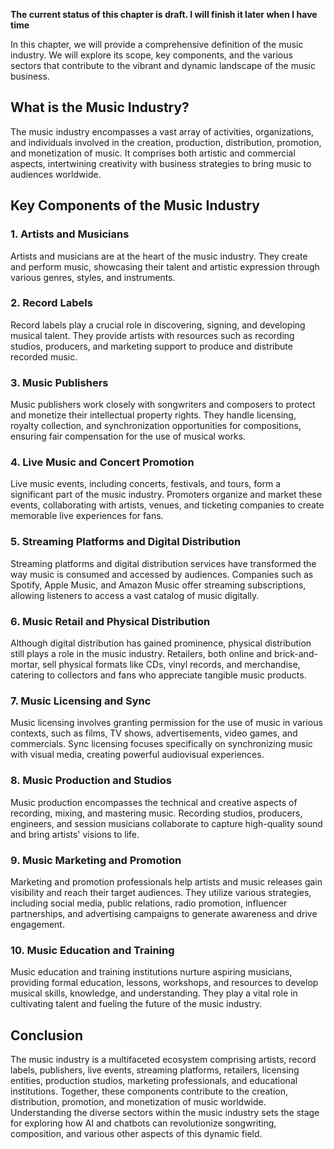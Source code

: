 **The current status of this chapter is draft. I will finish it later when I have time**

In this chapter, we will provide a comprehensive definition of the music industry. We will explore its scope, key components, and the various sectors that contribute to the vibrant and dynamic landscape of the music business.

What is the Music Industry?
---------------------------

The music industry encompasses a vast array of activities, organizations, and individuals involved in the creation, production, distribution, promotion, and monetization of music. It comprises both artistic and commercial aspects, intertwining creativity with business strategies to bring music to audiences worldwide.

Key Components of the Music Industry
------------------------------------

### 1. Artists and Musicians

Artists and musicians are at the heart of the music industry. They create and perform music, showcasing their talent and artistic expression through various genres, styles, and instruments.

### 2. Record Labels

Record labels play a crucial role in discovering, signing, and developing musical talent. They provide artists with resources such as recording studios, producers, and marketing support to produce and distribute recorded music.

### 3. Music Publishers

Music publishers work closely with songwriters and composers to protect and monetize their intellectual property rights. They handle licensing, royalty collection, and synchronization opportunities for compositions, ensuring fair compensation for the use of musical works.

### 4. Live Music and Concert Promotion

Live music events, including concerts, festivals, and tours, form a significant part of the music industry. Promoters organize and market these events, collaborating with artists, venues, and ticketing companies to create memorable live experiences for fans.

### 5. Streaming Platforms and Digital Distribution

Streaming platforms and digital distribution services have transformed the way music is consumed and accessed by audiences. Companies such as Spotify, Apple Music, and Amazon Music offer streaming subscriptions, allowing listeners to access a vast catalog of music digitally.

### 6. Music Retail and Physical Distribution

Although digital distribution has gained prominence, physical distribution still plays a role in the music industry. Retailers, both online and brick-and-mortar, sell physical formats like CDs, vinyl records, and merchandise, catering to collectors and fans who appreciate tangible music products.

### 7. Music Licensing and Sync

Music licensing involves granting permission for the use of music in various contexts, such as films, TV shows, advertisements, video games, and commercials. Sync licensing focuses specifically on synchronizing music with visual media, creating powerful audiovisual experiences.

### 8. Music Production and Studios

Music production encompasses the technical and creative aspects of recording, mixing, and mastering music. Recording studios, producers, engineers, and session musicians collaborate to capture high-quality sound and bring artists' visions to life.

### 9. Music Marketing and Promotion

Marketing and promotion professionals help artists and music releases gain visibility and reach their target audiences. They utilize various strategies, including social media, public relations, radio promotion, influencer partnerships, and advertising campaigns to generate awareness and drive engagement.

### 10. Music Education and Training

Music education and training institutions nurture aspiring musicians, providing formal education, lessons, workshops, and resources to develop musical skills, knowledge, and understanding. They play a vital role in cultivating talent and fueling the future of the music industry.

Conclusion
----------

The music industry is a multifaceted ecosystem comprising artists, record labels, publishers, live events, streaming platforms, retailers, licensing entities, production studios, marketing professionals, and educational institutions. Together, these components contribute to the creation, distribution, promotion, and monetization of music worldwide. Understanding the diverse sectors within the music industry sets the stage for exploring how AI and chatbots can revolutionize songwriting, composition, and various other aspects of this dynamic field.
